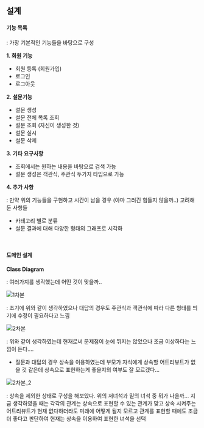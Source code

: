 ## 설계

#### 기능 목록

: 가장 기본적인 기능들을 바탕으로 구성

**1. 회원 기능**
* 회원 등록 (회원가입)
* 로그인
* 로그아웃


**2. 설문기능**
* 설문 생성
* 설문 전체 목록 조회
* 설문 조회 (자신이 생성한 것)
* 설문 실시
* 설문 삭제


**3. 기타 요구사항**
* 조회에서는 원하는 내용을 바탕으로 검색 가능
* 설문 생성은 객관식, 주관식 두가지 타입으로 가능


**4. 추가 사항**

: 만약 위의 기능들을 구현하고 시간이 남을 경우 (아마 그러긴 힘들지 않을까..) 고려해둔 사항들

* 카테고리 별로 분류
* 설문 결과에 대해 다양한 형태의 그래프로 시각화

<br/>



#### 도메인 설계

**Class Diagram**

: 여러가지를 생각했는데 어떤 것이 맞을까..

![1차본](https://user-images.githubusercontent.com/31160622/102178685-31e00880-3ee9-11eb-9bd5-d4761ac9e178.PNG)

: 초기에 위와 같이 생각하였으나 대답의 경우도 주관식과 객관식에 따라 다른 형태를 띄기에 수정이 필요하다고 느낌

![2차본](https://user-images.githubusercontent.com/31160622/102178693-34daf900-3ee9-11eb-849c-e10c091a8872.PNG)

: 위와 같이 생각하였는데 현재로써 문제점이 눈에 뛰지는 않았으나 조금 이상하다는 느낌이 든다.... 

+ 질문과 대답의 경우 상속을 이용하였는데 부모가 자식에게 상속할 어트리뷰트가 없을 것 같은데 상속으로 표현하는게 좋을지의 여부도 잘 모르겠다...

![2차본_2](https://user-images.githubusercontent.com/31160622/102178697-373d5300-3ee9-11eb-8acd-afff004efb32.PNG)

: 상속을 제외한 상태로 구성을 해보았다. 위의 저녀석과 밑의 녀석 중 뭐가 나을까... 지금 생각하였을 때는 각각의 관계는 상속으로 표현할 수 있는 관계가 맞고 상속 시켜주는 어트리뷰트가 현재 없다하더라도 미래에 어떻게 될지 모르고 관계를 표현할 때에도 조금 더 좋다고 판단하여 현재는 상속을 이용하여 표현한 녀석을 선택  

